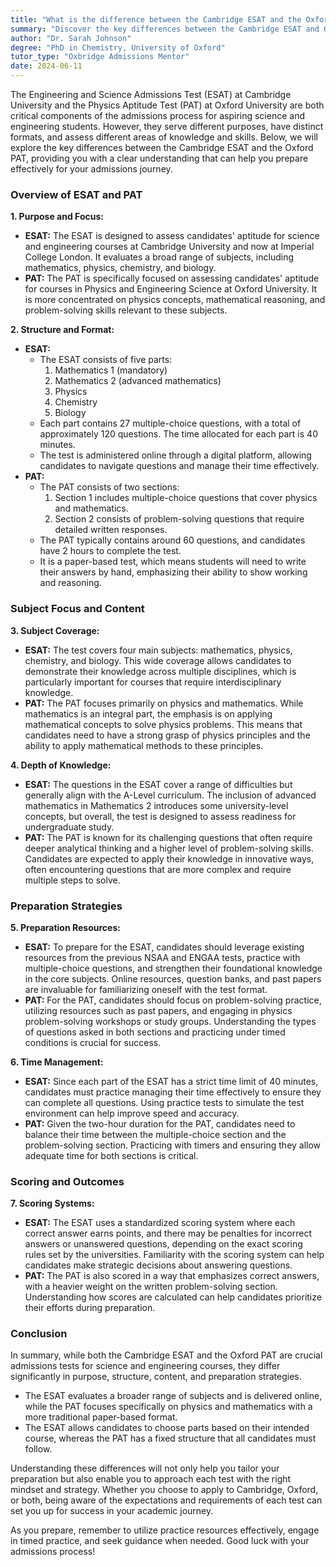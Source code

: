 ```yaml
---
title: "What is the difference between the Cambridge ESAT and the Oxford PAT?"
summary: "Discover the key differences between the Cambridge ESAT and Oxford PAT tests, focusing on their purposes, formats, and assessment areas for admissions."
author: "Dr. Sarah Johnson"
degree: "PhD in Chemistry, University of Oxford"
tutor_type: "Oxbridge Admissions Mentor"
date: 2024-06-11
---
```


The Engineering and Science Admissions Test (ESAT) at Cambridge University and the Physics Aptitude Test (PAT) at Oxford University are both critical components of the admissions process for aspiring science and engineering students. However, they serve different purposes, have distinct formats, and assess different areas of knowledge and skills. Below, we will explore the key differences between the Cambridge ESAT and the Oxford PAT, providing you with a clear understanding that can help you prepare effectively for your admissions journey.

### Overview of ESAT and PAT

**1. Purpose and Focus:**
   - **ESAT:** The ESAT is designed to assess candidates' aptitude for science and engineering courses at Cambridge University and now at Imperial College London. It evaluates a broad range of subjects, including mathematics, physics, chemistry, and biology.
   - **PAT:** The PAT is specifically focused on assessing candidates' aptitude for courses in Physics and Engineering Science at Oxford University. It is more concentrated on physics concepts, mathematical reasoning, and problem-solving skills relevant to these subjects.

**2. Structure and Format:**
   - **ESAT:** 
     - The ESAT consists of five parts: 
       1. Mathematics 1 (mandatory)
       2. Mathematics 2 (advanced mathematics)
       3. Physics
       4. Chemistry
       5. Biology
     - Each part contains 27 multiple-choice questions, with a total of approximately 120 questions. The time allocated for each part is 40 minutes.
     - The test is administered online through a digital platform, allowing candidates to navigate questions and manage their time effectively.
   - **PAT:**
     - The PAT consists of two sections: 
       1. Section 1 includes multiple-choice questions that cover physics and mathematics.
       2. Section 2 consists of problem-solving questions that require detailed written responses.
     - The PAT typically contains around 60 questions, and candidates have 2 hours to complete the test.
     - It is a paper-based test, which means students will need to write their answers by hand, emphasizing their ability to show working and reasoning.

### Subject Focus and Content

**3. Subject Coverage:**
   - **ESAT:** The test covers four main subjects: mathematics, physics, chemistry, and biology. This wide coverage allows candidates to demonstrate their knowledge across multiple disciplines, which is particularly important for courses that require interdisciplinary knowledge.
   - **PAT:** The PAT focuses primarily on physics and mathematics. While mathematics is an integral part, the emphasis is on applying mathematical concepts to solve physics problems. This means that candidates need to have a strong grasp of physics principles and the ability to apply mathematical methods to these principles.

**4. Depth of Knowledge:**
   - **ESAT:** The questions in the ESAT cover a range of difficulties but generally align with the A-Level curriculum. The inclusion of advanced mathematics in Mathematics 2 introduces some university-level concepts, but overall, the test is designed to assess readiness for undergraduate study.
   - **PAT:** The PAT is known for its challenging questions that often require deeper analytical thinking and a higher level of problem-solving skills. Candidates are expected to apply their knowledge in innovative ways, often encountering questions that are more complex and require multiple steps to solve.

### Preparation Strategies

**5. Preparation Resources:**
   - **ESAT:** To prepare for the ESAT, candidates should leverage existing resources from the previous NSAA and ENGAA tests, practice with multiple-choice questions, and strengthen their foundational knowledge in the core subjects. Online resources, question banks, and past papers are invaluable for familiarizing oneself with the test format.
   - **PAT:** For the PAT, candidates should focus on problem-solving practice, utilizing resources such as past papers, and engaging in physics problem-solving workshops or study groups. Understanding the types of questions asked in both sections and practicing under timed conditions is crucial for success.

**6. Time Management:**
   - **ESAT:** Since each part of the ESAT has a strict time limit of 40 minutes, candidates must practice managing their time effectively to ensure they can complete all questions. Using practice tests to simulate the test environment can help improve speed and accuracy.
   - **PAT:** Given the two-hour duration for the PAT, candidates need to balance their time between the multiple-choice section and the problem-solving section. Practicing with timers and ensuring they allow adequate time for both sections is critical.

### Scoring and Outcomes

**7. Scoring Systems:**
   - **ESAT:** The ESAT uses a standardized scoring system where each correct answer earns points, and there may be penalties for incorrect answers or unanswered questions, depending on the exact scoring rules set by the universities. Familiarity with the scoring system can help candidates make strategic decisions about answering questions.
   - **PAT:** The PAT is also scored in a way that emphasizes correct answers, with a heavier weight on the written problem-solving section. Understanding how scores are calculated can help candidates prioritize their efforts during preparation.

### Conclusion

In summary, while both the Cambridge ESAT and the Oxford PAT are crucial admissions tests for science and engineering courses, they differ significantly in purpose, structure, content, and preparation strategies. 

- The ESAT evaluates a broader range of subjects and is delivered online, while the PAT focuses specifically on physics and mathematics with a more traditional paper-based format. 
- The ESAT allows candidates to choose parts based on their intended course, whereas the PAT has a fixed structure that all candidates must follow.

Understanding these differences will not only help you tailor your preparation but also enable you to approach each test with the right mindset and strategy. Whether you choose to apply to Cambridge, Oxford, or both, being aware of the expectations and requirements of each test can set you up for success in your academic journey. 

As you prepare, remember to utilize practice resources effectively, engage in timed practice, and seek guidance when needed. Good luck with your admissions process!
    